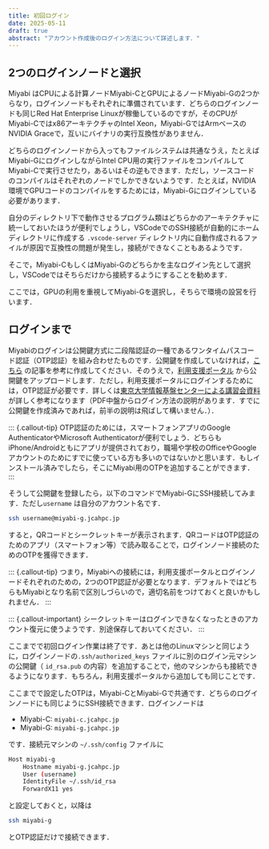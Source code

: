 ```yaml
---
title: 初回ログイン
date: 2025-05-11
draft: true
abstract: "アカウント作成後のログイン方法について詳述します．"
---
```


## 2つのログインノードと選択

Miyabi はCPUによる計算ノードMiyabi-CとGPUによるノードMiyabi-Gの2つからなり，ログインノードもそれぞれに準備されています．どちらのログインノードも同じRed Hat Enterprise Linuxが稼働しているのですが，そのCPUが
Miyabi-Cではx86アーキテクチャのIntel Xeon，Miyabi-GではArmベースのNVIDIA Graceで，互いにバイナリの実行互換性がありません．

どちらのログインノードから入ってもファイルシステムは共通なうえ，たとえばMiyabi-GにログインしながらIntel CPU用の実行ファイルをコンパイルしてMiyabi-Cで実行させたり，あるいはその逆もできます．ただし，ソースコードのコンパイルはそれぞれのノードでしかできないようです．たとえば，NVIDIA環境でGPUコードのコンパイルをするためには，Miyabi-Gにログインしている必要があります．

自分のディレクトリ下で動作させるプログラム類はどちらかのアーキテクチャに統一しておいたほうが便利でしょうし，VSCodeでのSSH接続が自動的にホームディレクトリに作成する `.vscode-server` ディレクトリ内に自動作成されるファイルが原因で互換性の問題が発生し，接続ができなくこともあるようです．

そこで，Miyabi-CもしくはMiyabi-Gのどちらかを主なログイン先として選択し，VSCodeではそちらだけから接続するようにすることを勧めます．

ここでは，GPUの利用を重視してMiyabi-Gを選択し，そちらで環境の設営を行います．

## ログインまで

Miyabiのログインは公開鍵方式に二段階認証の一種であるワンタイムパスコード認証（OTP認証）を組み合わせたものです．公開鍵を作成していなければ，[こちら](../共通知識/Common-01-keys.md) の記事を参考に作成してください．そのうえで，[利用支援ポータル](https://miyabi-www.jcahpc.jp/login) から公開鍵をアップロードします．ただし，利用支援ポータルにログインするためには，OTP認証が必要です．詳しくは[東京大学情報基盤センターによる講習会資料](https://www.cc.u-tokyo.ac.jp/events/lectures/239/20250131_0217_login_miyabi.pdf)が詳しく参考になります（PDF中盤からログイン方法の説明があります．すでに公開鍵を作成済みであれば，前半の説明は飛ばして構いません．）．

::: {.callout-tip}
OTP認証のためには，スマートフォンアプリのGoogle AuthenticatorやMicrosoft Authenticatorが便利でしょう．どちらもiPhone/Androidともにアプリが提供されており，職場や学校のOfficeやGoogleアカウントのためにすでに使っている方も多いのではないかと思います．もしインストール済みでしたら，そこにMiyabi用のOTPを追加することができます．
:::

そうして公開鍵を登録したら，以下のコマンドでMiyabi-GにSSH接続してみます．ただし`username` は自分のアカウント名です．

```bash
ssh username@miyabi-g.jcahpc.jp
```

すると，QRコードとシークレットキーが表示されます．QRコードはOTP認証のためのアプリ（スマートフォン等）で読み取ることで，ログインノード接続のためのOTPを獲得できます．

::: {.callout-tip}
つまり，Miyabiへの接続には，利用支援ポータルとログインノードそれぞれのための，2つのOTP認証が必要となります．デフォルトではどちらもMiyabiとなり名前で区別しづらいので，適切名前をつけておくと良いかもしれません．
:::

::: {.callout-important}
シークレットキーはログインできなくなったときのアカウント復元に使うようです．別途保存しておいてください．
:::

ここまでで初回ログイン作業は終了です．あとは他のLinuxマシンと同じように，ログインノードの`.ssh/authorized_keys` ファイルに別のログイン元マシンの公開鍵（ `id_rsa.pub` の内容）を追加することで，他のマシンからも接続できるようになります．もちろん，利用支援ポータルから追加しても同じことです．

ここまでで設定したOTPは，Miyabi-CとMiyabi-Gで共通です．どちらのログインノードにも同じようにSSH接続できます．ログインノードは

- Miyabi-C: `miyabi-c.jcahpc.jp`
- Miyabi-G: `miyabi-g.jcahpc.jp`

です．接続元マシンの `~/.ssh/config` ファイルに

```bash
Host miyabi-g
    Hostname miyabi-g.jcahpc.jp
    User (username)
    IdentityFile ~/.ssh/id_rsa
    ForwardX11 yes
```

と設定しておくと，以降は

```bash
ssh miyabi-g
```

とOTP認証だけで接続できます．
